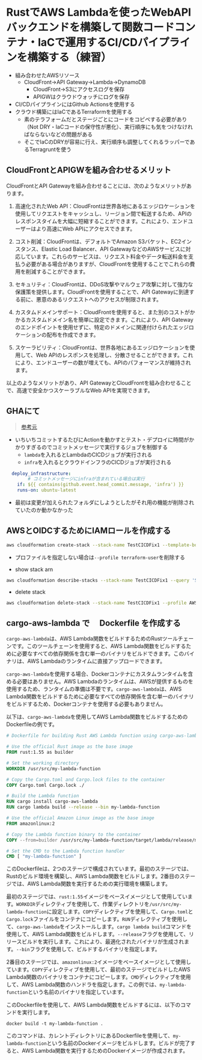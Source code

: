 # RustでAWS Lambdaを使ったWebAPIバックエンドを構築して関数コードコンテナ・IaCで運用するCI/CDパイプラインを構築する（練習）
- 組み合わせたAWSリソース
    - CloudFront->API Gateway->Lambda->DynamoDB
        - CloudFront->S3にアクセスログを保存
        - APIGWはクラウドウォッチにログを保存
- CI/CDパイプラインにはGithub Actionsを使用する
- クラウド構築にはIaCであるTerraformを使用する
    - 素のテラフォームだとステージごとにコードをコピペする必要があり（Not DRY・IaCコードの保守性が悪化）、実行順序にも気をつけなければならないなどの問題がある
    - そこでIaCのDRYが容易に行え、実行順序も調整してくれるラッパーであるTerragruntを使う

## CloudFrontとAPIGWを組み合わせるメリット
CloudFrontとAPI Gatewayを組み合わせることには、次のようなメリットがあります。

1. 高速化されたWeb API：CloudFrontは世界各地にあるエッジロケーションを使用してリクエストをキャッシュし、リージョン間で転送するため、APIのレスポンスタイムを大幅に短縮することができます。これにより、エンドユーザーはより高速にWeb APIにアクセスできます。

2. コスト削減：CloudFrontは、デフォルトでAmazon S3バケット、EC2インスタンス、Elastic Load Balancer、API GatewayなどのAWSサービスに対応しています。これらのサービスは、リクエスト料金やデータ転送料金を支払う必要がある場合がありますが、CloudFrontを使用することでこれらの費用を削減することができます。

3. セキュリティ：CloudFrontは、DDoS攻撃やマルウェア攻撃に対して強力な保護策を提供します。CloudFrontを使用することで、API Gatewayに到達する前に、悪意のあるリクエストへのアクセスが制限されます。

4. カスタムドメインサポート：CloudFrontを使用すると、また別のコストがかかるカスタムドメイン名を簡単に設定できます。これにより、API Gatewayのエンドポイントを使用せずに、特定のドメインに関連付けられたエッジロケーションの配布を作成できます。

5. スケーラビリティ：CloudFrontは、世界各地にあるエッジロケーションを使用して、Web APIのレスポンスを処理し、分散させることができます。これにより、エンドユーザーの数が増えても、APIのパフォーマンスが維持されます。

以上のようなメリットがあり、API GatewayとCloudFrontを組み合わせることで、高速で安全かつスケーラブルなWeb APIを実現できます。

## GHAにて
>[参考元](https://zenn.dev/snowcait/scraps/9d9c47dc4d0414)
- いちいちコミットするたびにActionを動かすとテスト・デプロイに時間がかかりすぎるのでコミットメッセージで実行するジョブを制御する
  - `lambda`を入れるとLambdaのCICDジョブが実行される
  - `infra`を入れるとクラウドインフラのCICDジョブが実行される
```yaml
  deploy_infrastructure:
        # コミットメッセージにinfraが含まれている場合は実行
    if: ${{ contains(github.event.head_commit.message, 'infra') }}
    runs-on: ubuntu-latest
```
- 最初は変更が加えられたフォルダにしようとしたがそれ用の機能が削除されていたのか動かなかった

##


## AWSとOIDCするためにIAMロールを作成する
```bash
aws cloudformation create-stack --stack-name TestCICDFix1 --template-body file://iam_role/iam-role.yaml --profile terraform-user --capabilities CAPABILITY_NAMED_IAM
```
- プロファイルを指定しない場合は`--profile terraform-user`を削除する

- show stack arn
```bash
aws cloudformation describe-stacks --stack-name TestCICDFix1 --query 'Stacks[0].Outputs[0].OutputValue' --output text --profile terraform-user
```

- delete stack
```bash
aws cloudformation delete-stack --stack-name TestCICDFix1 --profile AWSプロファイル名
```

## cargo-aws-lambda で　 Dockerfile を作成する
`cargo-aws-lambda`は、AWS Lambda関数をビルドするためのRustツールチェーンです。このツールチェーンを使用すると、AWS Lambda関数をビルドするために必要なすべての依存関係を含む単一のバイナリをビルドできます。このバイナリは、AWS Lambdaのランタイムに直接アップロードできます。

`cargo-aws-lambda`を使用する場合、Dockerコンテナにカスタムランタイムを含める必要はありません。AWS Lambdaのランタイムは、AWSが提供するものを使用するため、ランタイムの準備は不要です。`cargo-aws-lambda`は、AWS Lambda関数をビルドするために必要なすべての依存関係を含む単一のバイナリをビルドするため、Dockerコンテナを使用する必要もありません。

以下は、`cargo-aws-lambda`を使用してAWS Lambda関数をビルドするためのDockerfileの例です。

```Dockerfile
# Dockerfile for building Rust AWS Lambda function using cargo-aws-lambda

# Use the official Rust image as the base image
FROM rust:1.55 as builder

# Set the working directory
WORKDIR /usr/src/my-lambda-function

# Copy the Cargo.toml and Cargo.lock files to the container
COPY Cargo.toml Cargo.lock ./

# Build the Lambda function
RUN cargo install cargo-aws-lambda
RUN cargo lambda build --release --bin my-lambda-function

# Use the official Amazon Linux image as the base image
FROM amazonlinux:2

# Copy the Lambda function binary to the container
COPY --from=builder /usr/src/my-lambda-function/target/lambda/release/my-lambda-function /var/task/

# Set the CMD to the Lambda function handler
CMD [ "my-lambda-function" ]
```

このDockerfileは、2つのステージで構成されています。最初のステージでは、Rustのビルド環境を構築し、AWS Lambda関数をビルドします。2番目のステージでは、AWS Lambda関数を実行するための実行環境を構築します。

最初のステージでは、`rust:1.55`イメージをベースイメージとして使用しています。`WORKDIR`ディレクティブを使用して、作業ディレクトリを`/usr/src/my-lambda-function`に設定します。`COPY`ディレクティブを使用して、`Cargo.toml`と`Cargo.lock`ファイルをコンテナにコピーします。`RUN`ディレクティブを使用して、`cargo-aws-lambda`をインストールします。`cargo lambda build`コマンドを使用して、AWS Lambda関数をビルドします。`--release`フラグを使用して、リリースビルドを実行します。これにより、最適化されたバイナリが生成されます。`--bin`フラグを使用して、ビルドするバイナリを指定します。

2番目のステージでは、`amazonlinux:2`イメージをベースイメージとして使用しています。`COPY`ディレクティブを使用して、最初のステージでビルドしたAWS Lambda関数のバイナリをコンテナにコピーします。`CMD`ディレクティブを使用して、AWS Lambda関数のハンドラを指定します。この例では、`my-lambda-function`という名前のバイナリを指定しています。

このDockerfileを使用して、AWS Lambda関数をビルドするには、以下のコマンドを実行します。

```
docker build -t my-lambda-function .
```

このコマンドは、カレントディレクトリにあるDockerfileを使用して、`my-lambda-function`という名前のDockerイメージをビルドします。ビルドが完了すると、AWS Lambda関数を実行するためのDockerイメージが作成されます。
